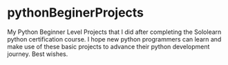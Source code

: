 # pythonBeginerProjects
My Python Beginner Level Projects that I did after completing the Sololearn python certification course.
I hope new python programmers can learn and make use of these basic projects to advance their python development journey.
Best wishes.
